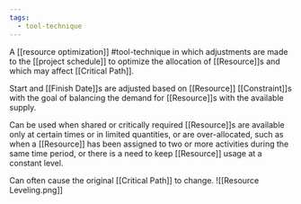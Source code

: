 ```yaml
---
tags:
  - tool-technique
---
```

A [[resource optimization]] #tool-technique in which adjustments are made to the [[project schedule]] to optimize the allocation of [[Resource]]s and which may affect [[Critical Path]].

Start and [[Finish Date]]s are adjusted based on [[Resource]] [[Constraint]]s with the goal of balancing the demand for [[Resource]]s with the available supply.

Can be used when shared or critically required [[Resource]]s are available only at certain times or in limited quantities, or are over-allocated, such as when a [[Resource]] has been assigned to two or more activities during the same time period, or there is a need to keep [[Resource]] usage at a constant level.

Can often cause the original [[Critical Path]] to change.
![[Resource Leveling.png]]